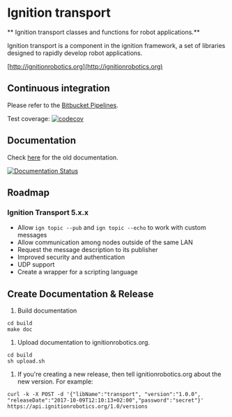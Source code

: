 # Ignition transport

** Ignition transport classes and functions for robot applications.**

Ignition transport is a component in the ignition framework, a set
of libraries designed to rapidly develop robot applications.

  [http://ignitionrobotics.org](http://ignitionrobotics.org)

## Continuous integration

Please refer to the [Bitbucket Pipelines](https://bitbucket.org/ignitionrobotics/ign-transport/addon/pipelines/home#!/).

Test coverage: [![codecov](https://codecov.io/bb/ignitionrobotics/ign-transport/branch/default/graph/badge.svg)](https://codecov.io/bb/ignitionrobotics/ign-transport)

## Documentation

Check [here](http://ignition-transport.readthedocs.io/en/ign-transport4/) for the old documentation.

[![Documentation Status](https://readthedocs.org/projects/ignition-transport/badge/?version=default)](https://readthedocs.org/projects/ignition-transport/?badge=default)

## Roadmap

### Ignition Transport 5.x.x

* Allow `ign topic --pub` and `ign topic --echo` to work with custom messages
* Allow communication among nodes outside of the same LAN
* Request the message description to its publisher
* Improved security and authentication
* UDP support
* Create a wrapper for a scripting language

## Create Documentation & Release

1. Build documentation

```
cd build
make doc
```

1. Upload documentation to ignitionrobotics.org.

```
cd build
sh upload.sh
```

1. If you're creating a new release, then tell ignitionrobotics.org about
   the new version. For example:

```
curl -k -X POST -d '{"libName":"transport", "version":"1.0.0", "releaseDate":"2017-10-09T12:10:13+02:00","password":"secret"}' https://api.ignitionrobotics.org/1.0/versions
```

